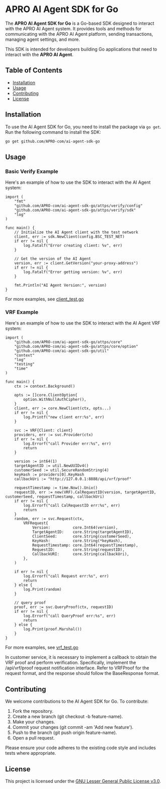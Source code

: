 # APRO AI Agent SDK for Go

The **APRO AI Agent SDK for Go** is a Go-based SDK designed to interact with the APRO AI Agent system. It provides tools and methods for communicating with the APRO AI Agent platform, sending transactions, managing agent settings, and more.

This SDK is intended for developers building Go applications that need to interact with the **APRO AI Agent**.

## Table of Contents

- [Installation](#installation)
- [Usage](#usage)
- [Contributing](#contributing)
- [License](#license)

## Installation

To use the AI Agent SDK for Go, you need to install the package via `go get`. Run the following command to install the SDK:

```bash
go get github.com/APRO-com/ai-agent-sdk-go
```

## Usage
### Basic Verify Example
Here's an example of how to use the SDK to interact with the AI Agent system:
```
import (
	"fmt"
	"github.com/APRO-com/ai-agent-sdk-go/attps/verify/config"
	"github.com/APRO-com/ai-agent-sdk-go/attps/verify/sdk"
	"log"
)

func main() {
    // Initialize the AI Agent client with the test network
    client, err := sdk.NewClient(config.BSC_TEST_NET)
    if err != nil {
        log.Fatalf("Error creating client: %v", err)
    }

    // Get the version of the AI Agent
    version, err := client.GetVersion("your-proxy-address")
    if err != nil {
        log.Fatalf("Error getting version: %v", err)
    }

    fmt.Println("AI Agent Version:", version)
}
```

For more examples, see [client_test.go](attps/verify/client_test.go)

### VRF Example
Here's an example of how to use the SDK to interact with the AI Agent VRF system:
```
import (
	"github.com/APRO-com/ai-agent-sdk-go/attps/core"
	"github.com/APRO-com/ai-agent-sdk-go/attps/core/option"
	"github.com/APRO-com/ai-agent-sdk-go/util"
	"context"
	"log"
	"testing"
	"time"
)

func main() {
	ctx := context.Background()

	opts := []core.ClientOption{
		option.WithNullAuthCipher(),
	}
	client, err := core.NewClient(ctx, opts...)
	if err != nil {
		log.Printf("new client err:%s", err)
	}

	svc := VRF{Client: client}
	providers, err := svc.Provider(ctx)
	if err != nil {
		log.Errorf("call Provider err:%s", err)
		return
	}

	version := int64(1)
	targetAgentID := util.NewUUIDv4()
	customerSeed := util.SecureRandomString(4)
	keyHash := providers[0].KeyHash
	callbackUri := "http://127.0.0.1:8888/api/vrf/proof"

	requestTimestamp := time.Now().Unix()
	requestID, err := new(VRF).CalRequestID(version, targetAgentID, customerSeed, requestTimestamp, callbackUri)
	if err != nil {
		log.Errorf("call CalRequestID err:%s", err)
		return
	}
	random, err := svc.Request(ctx,
		VRFRequest{
			Version:          core.Int64(version),
			TargetAgentID:    core.String(targetAgentID),
			ClientSeed:       core.String(customerSeed),
			KeyHash:          core.String(*keyHash),
			RequestTimestamp: core.Int64(requestTimestamp),
			RequestID:        core.String(requestID),
			CallbackURI:      core.String(callbackUri),
		},
	)

	if err != nil {
		log.Errorf("call Request err:%s", err)
		return
	} else {
		log.Print(random)
	}

	// query proof
	proof, err := svc.QueryProof(ctx, requestID)
	if err != nil {
		log.Errorf("call QueryProof err:%s", err)
		return
	} else {
		log.Print(proof.Marshal())
	}
}
```

For more examples, see [vrf_test.go](attps/vrf/vrf_test.go)

In customer service, it is necessary to implement a callback to obtain the VRF proof and perform verification. Specifically, implement the /api/vrf/proof request notification interface. Refer to VRFProof for the request format, and the response should follow the BaseResponse format.

## Contributing

We welcome contributions to the AI Agent SDK for Go. To contribute:

1. Fork the repository.
2. Create a new branch (git checkout -b feature-name).
3. Make your changes.
4. Commit your changes (git commit -am 'Add new feature').
5. Push to the branch (git push origin feature-name).
6. Open a pull request.

Please ensure your code adheres to the existing code style and includes tests where appropriate.

## License

This project is licensed under the [GNU Lesser General Public License v3.0](https://www.gnu.org/licenses/lgpl-3.0.en.html).